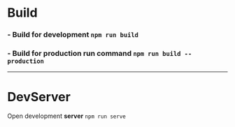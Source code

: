 # Build

### - Build for **development** `npm run build`

### - Build for **production** run command `npm run build --production`

---

# DevServer

Open development **server** `npm run serve`
